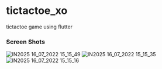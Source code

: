 # tictactoe_xo

tictactoe game using flutter


### Screen Shots
![IN2025 16_07_2022 15_15_49](https://user-images.githubusercontent.com/57686059/179358659-8736296a-c721-4029-a85a-d8893c95eda8.png)
![IN2025 16_07_2022 15_15_35](https://user-images.githubusercontent.com/57686059/179358662-d58bde59-5132-4b21-8ff2-84a5c535b81f.png)
![IN2025 16_07_2022 15_15_16](https://user-images.githubusercontent.com/57686059/179358664-76efdb57-03a6-4245-bb8a-da9c254dc9b8.png)

